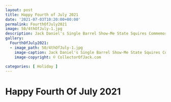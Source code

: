 ```yaml
---
layout: post
title: Happy Fourth of July 2021
date: '2021-07-03T10:20:00+00:00'
permalink: FourthOfJuly2021
image: 50/4thOfJuly-1.jpg
description: Jack Daniel's Single Barrel Show-Me State Squires Commemorative Bottle 001 Fourth Of July Decorations
gallery:
  FourthOfJuly2021:
  - image_path: 50/4thOfJuly-1.jpg
    image-caption: Jack Daniel's Single Barrel Show-Me State Squires Commemorative Bottle 001 Fourth Of July Decorations
    image-copyright: © CollectorOfJack.com
  
categories: [ Holiday ]
---
```


# Happy Fourth Of July 2021


